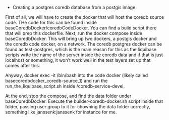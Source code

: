 * Creating a postgres coredb database from a postgis image

First of all, we will have to create the docker that will host the coredb source code. THe code for this can be found inside baseCoredbDocker/coredbCodeDocker. You can find a build script there that will prep this dockerfile.
Next, run the docker compose inside baseCoredbDocker. This will bring up two dockers, a postgis docker and the coredb code docker, on a network. The coredb postgres docker can be found as test-postgres, which is the main reason for this as the liquibase scripts write the name of the server inside the coredb data and if that is just localhost or something, it won't work well in the test layers set up that comes after this.

Anyway, docker exec -it <containername> /bin/bash into the code docker (likely called basecoredbdocker_coredb-source_1)  and run the run_the_liquibase_script.sh inside /coredb-service-devel.

At the end, stop the compose, and find the data folder under baseCoredbDocker. Execute the builder-coredb-docker.sh script inside that folder, passing user:group to it for chowning the data folder correctly, something like janssenk:janssenk for instance for me.
